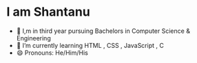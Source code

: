 # I am Shantanu
- 🏫 I,m in third year pursuing Bachelors in Computer Science & Engineering 
- 🌱 I’m currently learning HTML , CSS , JavaScript , C
- 😄 Pronouns: He/Him/His
